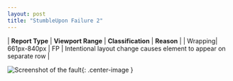 ```yaml
---
layout: post
title: "StumbleUpon Failure 2"
---
```

| **Report Type** | **Viewport Range** | **Classification** | **Reason** |
| Wrapping| 661px-840px | FP | Intentional layout change causes element to appear on separate row | 

![Screenshot of the fault](../../../assets/images/StumbleUpon/fault2/wrappingWidth750.png){: .center-image }